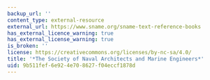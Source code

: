 ```yaml
---
backup_url: ''
content_type: external-resource
external_url: https://www.sname.org/sname-text-reference-books
has_external_licence_warning: true
has_external_license_warning: true
is_broken: ''
license: https://creativecommons.org/licenses/by-nc-sa/4.0/
title: '*The Society of Naval Architects and Marine Engineers*'
uid: 9b511fef-6e92-4e70-8627-f04eccf1878d
---
```

